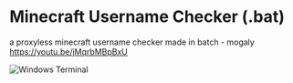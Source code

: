# Minecraft Username Checker (.bat)
a proxyless minecraft username checker made in batch - mogaly
https://youtu.be/jMqrbMBpBxU

![Windows Terminal](https://img.shields.io/badge/Windows%20Terminal-%234D4D4D.svg?style=for-the-badge&logo=windows-terminal&logoColor=white)
